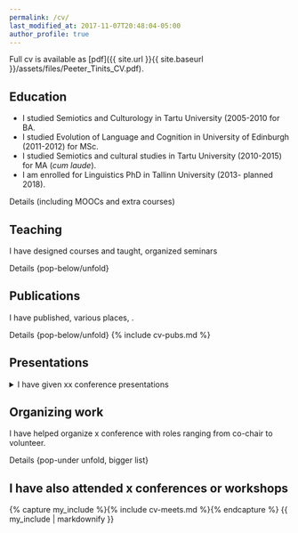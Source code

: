 ```yaml
---
permalink: /cv/
last_modified_at: 2017-11-07T20:48:04-05:00
author_profile: true
---
```


Full cv is available as [pdf]({{ site.url }}{{ site.baseurl }}/assets/files/Peeter_Tinits_CV.pdf).

## Education

- I studied Semiotics and Culturology in Tartu University (2005-2010 for BA. <br>
- I studied Evolution of Language and Cognition in University of Edinburgh (2011-2012) for MSc. <br>
- I studied Semiotics and cultural studies in Tartu University (2010-2015) for MA (*cum laude*).
- I am enrolled for Linguistics PhD in Tallinn University (2013- planned 2018).

Details (including MOOCs and extra courses)

## Teaching
I have designed courses and taught, organized seminars

Details {pop-below/unfold}

## Publications
I have published, various places, .

Details {pop-below/unfold} 
{% include cv-pubs.md %}


## Presentations
<details> 
 <summary>I have given xx conference presentations </summary>
Details {pop-below/unfold}<p>
{% capture my_include %}{% include cv-pres.md %}{% endcapture %}
{{ my_include | markdownify }}<p>


</details>

## Organizing work
I have helped organize x conference with roles ranging from co-chair to volunteer.

Details {pop-under unfold, bigger list}

## I have also attended x conferences or workshops

{% capture my_include %}{% include cv-meets.md %}{% endcapture %}
{{ my_include | markdownify }}